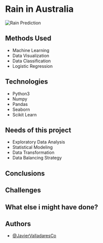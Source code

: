 # Rain in Australia

![Rain Prediction](/Images/dataset-cover.png)

## Methods Used

- Machine Learning
- Data Visualization
- Data Classification
- Logistic Regression

## Technologies

- Python3
- Numpy
- Pandas
- Seaborn
- Scikit Learn

## Needs of this project

- Exploratory Data Analysis
- Statistical Modeling
- Data Transformation
- Data Balancing Strategy

## Conclusions

## Challenges

## What else i might have done?

## Authors

- [@JavierValladaresCo](https://www.github.com/JavierValladaresCo)